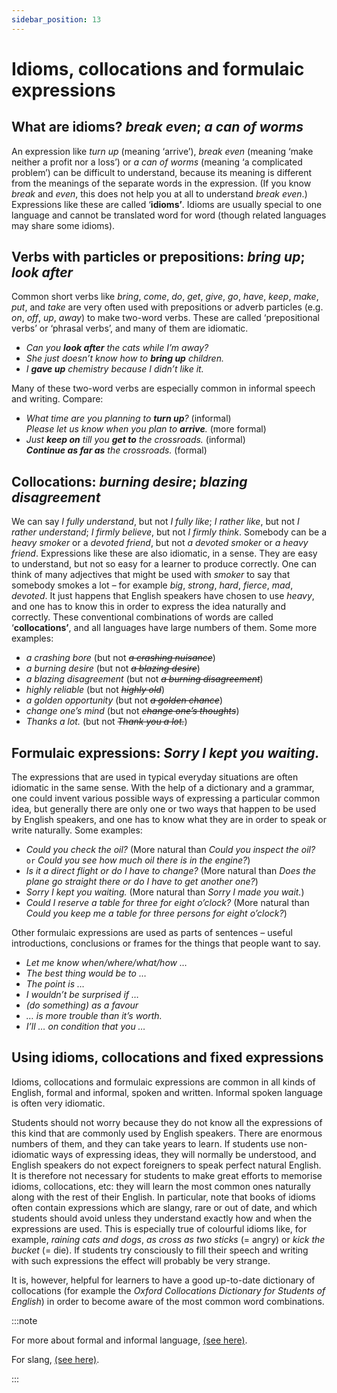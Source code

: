 ```yaml
---
sidebar_position: 13
---
```


# Idioms, collocations and formulaic expressions

## What are idioms? *break even*; *a can of worms*

An expression like *turn up* (meaning ‘arrive’), *break even* (meaning ‘make neither a profit nor a loss’) or *a can of worms* (meaning ‘a complicated problem’) can be difficult to understand, because its meaning is different from the meanings of the separate words in the expression. (If you know *break* and *even*, this does not help you at all to understand *break even*.) Expressions like these are called ‘**idioms’**. Idioms are usually special to one language and cannot be translated word for word (though related languages may share some idioms).

## Verbs with particles or prepositions: *bring up*; *look after*

Common short verbs like *bring*, *come*, *do*, *get*, *give*, *go*, *have*, *keep*, *make*, *put*, and *take* are very often used with prepositions or adverb particles (e.g. *on*, *off*, *up*, *away*) to make two-word verbs. These are called ‘prepositional verbs’ or ‘phrasal verbs’, and many of them are idiomatic.

- *Can you **look after** the cats while I’m away?*
- *She just doesn’t know how to **bring up** children.*
- *I **gave up** chemistry because I didn’t like it.*

Many of these two-word verbs are especially common in informal speech and writing. Compare:

- *What time are you planning to **turn up**?* (informal)  
  *Please let us know when you plan to **arrive**.* (more formal)
- *Just **keep on** till you **get to** the crossroads.* (informal)  
  ***Continue as far as** the crossroads.* (formal)

## Collocations: *burning desire*; *blazing disagreement*

We can say *I fully understand*, but not *I fully like*; *I rather like*, but not *I rather understand*; *I firmly believe*, but not *I firmly think*. Somebody can be a *heavy smoker* or a *devoted friend*, but not *a devoted smoker* or *a heavy friend*. Expressions like these are also idiomatic, in a sense. They are easy to understand, but not so easy for a learner to produce correctly. One can think of many adjectives that might be used with *smoker* to say that somebody smokes a lot – for example *big*, *strong*, *hard*, *fierce*, *mad*, *devoted*. It just happens that English speakers have chosen to use *heavy*, and one has to know this in order to express the idea naturally and correctly. These conventional combinations of words are called ‘**collocations’**, and all languages have large numbers of them. Some more examples:

- *a crashing bore* (but not *~~a crashing nuisance~~*)
- *a burning desire* (but not *~~a blazing desire~~*)
- *a blazing disagreement* (but not *~~a burning disagreement~~*)
- *highly reliable* (but not *~~highly old~~*)
- *a golden opportunity* (but not *~~a golden chance~~*)
- *change one’s mind* (but not *~~change one’s thoughts~~*)
- *Thanks a lot.* (but not *~~Thank you a lot.~~*)

## Formulaic expressions: *Sorry I kept you waiting.*

The expressions that are used in typical everyday situations are often idiomatic in the same sense. With the help of a dictionary and a grammar, one could invent various possible ways of expressing a particular common idea, but generally there are only one or two ways that happen to be used by English speakers, and one has to know what they are in order to speak or write naturally. Some examples:

- *Could you check the oil?* (More natural than *Could you inspect the oil?* ``or`` *Could you see how much oil there is in the engine?*)
- *Is it a direct flight or do I have to change?* (More natural than *Does the plane go straight there or do I have to get another one?*)
- *Sorry I kept you waiting.* (More natural than *Sorry I made you wait.*)
- *Could I reserve a table for three for eight o’clock?* (More natural than *Could you keep me a table for three persons for eight o’clock?*)

Other formulaic expressions are used as parts of sentences – useful introductions, conclusions or frames for the things that people want to say.

- *Let me know when/where/what/how …*
- *The best thing would be to …*
- *The point is …*
- *I wouldn’t be surprised if …*
- *(do something) as a favour*
- *… is more trouble than it’s worth.*
- *I’ll … on condition that you …*

## Using idioms, collocations and fixed expressions

Idioms, collocations and formulaic expressions are common in all kinds of English, formal and informal, spoken and written. Informal spoken language is often very idiomatic.

Students should not worry because they do not know all the expressions of this kind that are commonly used by English speakers. There are enormous numbers of them, and they can take years to learn. If students use non-idiomatic ways of expressing ideas, they will normally be understood, and English speakers do not expect foreigners to speak perfect natural English. It is therefore not necessary for students to make great efforts to memorise idioms, collocations, etc: they will learn the most common ones naturally along with the rest of their English. In particular, note that books of idioms often contain expressions which are slangy, rare or out of date, and which students should avoid unless they understand exactly how and when the expressions are used. This is especially true of colourful idioms like, for example, *raining cats and dogs*, *as cross as two sticks* (= angry) or *kick the bucket* (= die). If students try consciously to fill their speech and writing with such expressions the effect will probably be very strange.

It is, however, helpful for learners to have a good up-to-date dictionary of collocations (for example the *Oxford Collocations Dictionary for Students of English*) in order to become aware of the most common word combinations.

:::note

For more about formal and informal language, [(see here)](./../../grammar/written-texts/formality).

For slang, [(see here)](./slang).

:::
